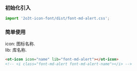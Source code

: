 
### 初始化引入

```js
import '2o3t-icon-font/dist/font-md-alert.css';
```

### 简单使用

<ot-notice color="info">
icon: 图标名称.
<br>
lib: 库名称.
</ot-notice>

```html
<ot-icon icon="name" lib="font-md-alert"></ot-icon>
<!-- <i class="font-md-alert font-md-alert-name"></i> -->
```
